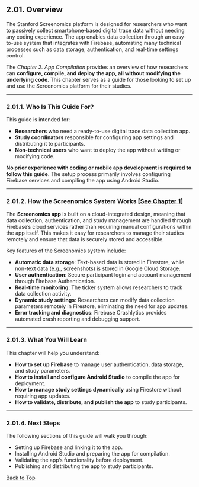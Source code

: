 ## 2.01. Overview

The Stanford Screenomics platform is designed for researchers who want to passively collect smartphone-based digital trace data without needing any coding experience. The app enables data collection through an easy-to-use system that integrates with Firebase, automating many technical processes such as data storage, authentication, and real-time settings control.

The _Chapter 2. App Compilation_ provides an overview of how researchers can **configure, compile, and deploy the app, all without modifying the underlying code**. This chapter serves as a guide for those looking to set up and use the Screenomics platform for their studies.

---

### 2.01.1. Who Is This Guide For?
This guide is intended for:
- **Researchers** who need a ready-to-use digital trace data collection app.
- **Study coordinators** responsible for configuring app settings and distributing it to participants.
- **Non-technical users** who want to deploy the app without writing or modifying code.

**No prior experience with coding or mobile app development is required to follow this guide.** The setup process primarily involves configuring Firebase services and compiling the app using Android Studio.

---

### 2.01.2. How the Screenomics System Works [[See Chapter 1](../Ch1_Firebase/01_Overview)]
The **Screenomics app** is built on a cloud-integrated design, meaning that data collection, authentication, and study management are handled through Firebase’s cloud services rather than requiring manual configurations within the app itself. This makes it easy for researchers to manage their studies remotely and ensure that data is securely stored and accessible.

Key features of the Screenomics system include:
- **Automatic data storage**: Text-based data is stored in Firestore, while non-text data (e.g., screenshots) is stored in Google Cloud Storage.
- **User authentication**: Secure participant login and account management through Firebase Authentication.
- **Real-time monitoring**: The ticker system allows researchers to track data collection activity.
- **Dynamic study settings**: Researchers can modify data collection parameters remotely in Firestore, eliminating the need for app updates.
- **Error tracking and diagnostics**: Firebase Crashlytics provides automated crash reporting and debugging support.

---

### 2.01.3. What You Will Learn
This chapter will help you understand:
- **How to set up Firebase** to manage user authentication, data storage, and study parameters.
- **How to install and configure Android Studio** to compile the app for deployment.
- **How to manage study settings dynamically** using Firestore without requiring app updates.
- **How to validate, distribute, and publish the app** to study participants.

---

### 2.01.4. Next Steps
The following sections of this guide will walk you through:
- Setting up Firebase and linking it to the app.
- Installing Android Studio and preparing the app for compilation.
- Validating the app’s functionality before deployment.
- Publishing and distributing the app to study participants.



[Back to Top](#top)
